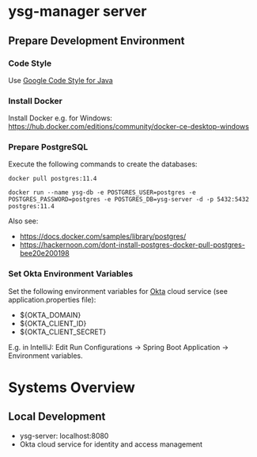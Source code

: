 # ysg-manager server

## Prepare Development Environment

### Code Style

Use [Google Code Style for Java](https://github.com/google/styleguide/blob/gh-pages/eclipse-java-google-style.xml)

### Install Docker
Install Docker e.g. for Windows: https://hub.docker.com/editions/community/docker-ce-desktop-windows

### Prepare PostgreSQL
Execute the following commands to create the databases:

`docker pull postgres:11.4`

`docker run --name ysg-db -e POSTGRES_USER=postgres -e POSTGRES_PASSWORD=postgres -e POSTGRES_DB=ysg-server -d -p 5432:5432 postgres:11.4`

Also see: 
* https://docs.docker.com/samples/library/postgres/
* https://hackernoon.com/dont-install-postgres-docker-pull-postgres-bee20e200198

### Set Okta Environment Variables
Set the following environment variables for [Okta](www.okta.com) cloud service (see application.properties file):
* ${OKTA_DOMAIN}
* ${OKTA_CLIENT_ID}
* ${OKTA_CLIENT_SECRET}

E.g. in IntelliJ: Edit Run Configurations -> Spring Boot Application -> Environment variables.

# Systems Overview

## Local Development
* ysg-server: localhost:8080
* Okta cloud service for identity and access management
